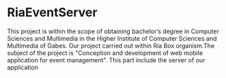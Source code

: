 # RiaEventServer
This project is within the scope of obtaining bachelor’s degree in Computer Sciences and
Multimedia in the Higher Institute of Computer Sciences and Multimedia of Gabes.
Our project carried out within Ria Box organism.The subject of the project is "Conception
and development of web mobile application for event management".
This part include the server of our application 
